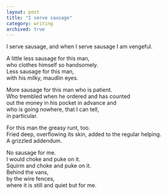 ```yaml
---
layout: post
title: "I serve sausage"
category: writing
archived: true
---
```


I serve sausage, and when I serve sausage I am vengeful.

A little less sausage for this man,<br />
who clothes himself so handsomely.<br />
Less sausage for this man,<br />
with his milky, maudlin eyes.<br />

More sausage for this man who is patient.<br />
Who trembled when he ordered and has counted<br />
out the money in his pocket in advance and<br />
who is going nowhere, that I can tell,<br />
in particular.<br />

For this man the greasy runt, too.<br />
Fried deep, overflowing its skin, added to the regular helping.<br />
A grizzled addendum.<br />

No sausage for me.<br />
I would choke and puke on it.<br />
Squirm and choke and puke on it.<br />
Behind the vans,<br />
by the wire fences,<br />
where it is still and quiet but for me.<br />